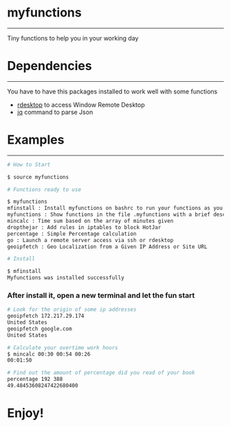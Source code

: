 # myfunctions
--------------------------------------------------------------------------------

Tiny functions to help you in your working day

# Dependencies
--------------------------------------------------------------------------------

You have to have this packages installed to work well with some functions

* [rdesktop] to access Window Remote Desktop
* [jq] command to parse Json

# Examples
--------------------------------------------------------------------------------

```sh
# How to Start

$ source myfunctions

# Functions ready to use

$ myfunctions
mfinstall : Install myfunctions on bashrc to run your functions as you open a new terminal
myfunctions : Show functions in the file .myfunctions with a brief description of what they do
mincalc : Time sum based on the array of minutes given
dropthejar : Add rules in iptables to block HotJar
percentage : Simple Percentage calculation
go : Launch a remote server access via ssh or rdesktop
geoipfetch : Geo Localization from a Given IP Address or Site URL

# Install

$ mfinstall
Myfunctions was installed successfully
```

### After install it, open a new terminal and let the fun start

```sh
# Look for the origin of some ip addresses
geoipfetch 172.217.29.174
United States
geoipfetch google.com
United States

# Calculate your overtime work hours
$ mincalc 00:30 00:54 00:26
00:01:50

# Find out the amount of percentage did you read of your book
percentage 192 388
49.48453608247422680400
```

# Enjoy!

[//]: #
[rdesktop]: <https://github.com/rdesktop/rdesktop/releases>
[jq]: <https://stedolan.github.io/jq/>
